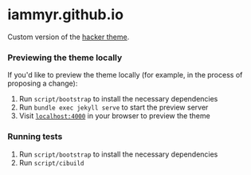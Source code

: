 # iammyr.github.io

Custom version of the [hacker theme](https://github.com/pages-themes/hacker/).

### Previewing the theme locally

If you'd like to preview the theme locally (for example, in the process of proposing a change):

1. Run `script/bootstrap` to install the necessary dependencies
2. Run `bundle exec jekyll serve` to start the preview server
3. Visit [`localhost:4000`](http://localhost:4000) in your browser to preview the theme

### Running tests
1. Run `script/bootstrap` to install the necessary dependencies
2. Run `script/cibuild` 
